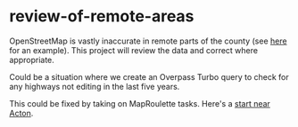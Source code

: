 # review-of-remote-areas
OpenStreetMap is vastly inaccurate in remote parts of the county (see [here](http://www.openstreetmap.org/edit#map=16/34.5248/-118.2921) for an example). This project will review the data and correct where appropriate.

Could be a situation where we create an Overpass Turbo query to check for any highways not editing in the last five years.

This could be fixed by taking on MapRoulette tasks. Here's a [start near Acton](http://maproulette.org/map/237/316656).
